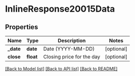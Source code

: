 # InlineResponse20015Data

## Properties
Name | Type | Description | Notes
------------ | ------------- | ------------- | -------------
**_date** | **date** | Date (YYYY-MM-DD) | [optional] 
**close** | **float** | Closing price for the day | [optional] 

[[Back to Model list]](../README.md#documentation-for-models) [[Back to API list]](../README.md#documentation-for-api-endpoints) [[Back to README]](../README.md)

